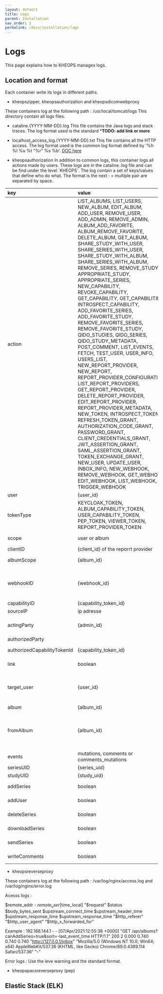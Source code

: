 ```yaml
---
layout: default
title: Logs
parent: Installation
nav_order: 3
permalink: /docs/installation/logs
---
```


# Logs

This page explains how to KHEOPS manages logs.

## Location and format

Each container write its logs in different paths.

- kheopszipper, kheopsauthorization and kheopsdicomwebproxy

These containers log at the following path : /usr/local/tomcat/logs
This directory contain all logs files. 
  - cataline.{YYYY-MM-DD}.log
    This file contains the Java logs and stack traces. The log format used is the standard *****TODO: add link or more****
  - localhost_access_log.{YYYY-MM-DD}.txt
    This file contains all the HTTP access. The log format used is the common log format defined by '%h %l %u %t "%r" %s %b'. [DOC here](http://tomcat.apache.org/tomcat-8.0-doc/config/valve.html#Access_Log_Valve)

- kheopsauthorization
  In addition to common logs, this container logs all actions made by users. These logs are in the cataline.<YYYY-MM-DD>.log file and can be find under the level ´KHEOPS´. The log contain a set of keys/values that define who do what. The format is the next : <key>=<value> multiple pair are separated by space.


| key                         | value | optional | condition / remarques |
|:----------------------------|:------|:---------|:----------------------|
| action                      | LIST_ALBUMS, LIST_USERS, NEW_ALBUM, EDIT_ALBUM, ADD_USER, REMOVE_USER, ADD_ADMIN, REMOVE_ADMIN, ALBUM_ADD_FAVORITE, ALBUM_REMOVE_FAVORITE, DELETE_ALBUM, GET_ALBUM, SHARE_STUDY_WITH_USER, SHARE_SERIES_WITH_USER, SHARE_STUDY_WITH_ALBUM, SHARE_SERIES_WITH_ALBUM, REMOVE_SERIES, REMOVE_STUDY, APPROPRIATE_STUDY, APPROPRIATE_SERIES, NEW_CAPABILITY, REVOKE_CAPABILITY, GET_CAPABILITY, GET_CAPABILITIES, INTROSPECT_CAPABILITY, ADD_FAVORITE_SERIES, ADD_FAVORITE_STUDY, REMOVE_FAVORITE_SERIES, REMOVE_FAVORITE_STUDY, QIDO_STUDIES, QIDO_SERIES, QIDO_STUDY_METADATA, POST_COMMENT, LIST_EVENTS, FETCH, TEST_USER, USER_INFO, USERS_LIST, NEW_REPORT_PROVIDER, NEW_REPORT, REPORT_PROVIDER_CONFIGURATION, LIST_REPORT_PROVIDERS, GET_REPORT_PROVIDER, DELETE_REPORT_PROVIDER, EDIT_REPORT_PROVIDER, REPORT_PROVIDER_METADATA, NEW_TOKEN, INTROSPECT_TOKEN, REFRESH_TOKEN_GRANT, AUTHORIZATION_CODE_GRANT, PASSWORD_GRANT, CLIENT_CREDENTIALS_GRANT, JWT_ASSERTION_GRANT, SAML_ASSERTION_GRANT, TOKEN_EXCHANGE_GRANT, NEW_USER, UPDATE_USER, INBOX_INFO, NEW_WEBHOOK, REMOVE_WEBHOOK, GET_WEBHOOK, EDIT_WEBHOOK, LIST_WEBHOOK, TRIGGER_WEBHOOK | false   | - |
| user                        | {user_id} | false   | - |
| tokenType                   | KEYCLOAK_TOKEN, ALBUM_CAPABILITY_TOKEN, USER_CAPABILITY_TOKEN, PEP_TOKEN, VIEWER_TOKEN, REPORT_PROVIDER_TOKEN | false   | - |
| scope                       | user or album | false   | if 'token_type' is CAPABILITY_TOKEN  |
| clientID                    | {client_id} of the reporrt provider | true    | - |
| albumScope                  | {album_id} | true    | if 'tokenType' is : ALBUM_CAPABILITY_TOKEN |
| webhookID                   | {webhook_id} | true    | if 'action' is : NEW_WEBHOOK, REMOVE_WEBHOOK, GET_WEBHOOK, EDIT_WEBHOOK, TRIGGER_WEBHOOK  |
| capabilityID                | {capability_token_id} | true    | if the 'action' is :  |
| sourceIP                    | ip adresse | true    | - |
| actingParty                 | {admin_id} | true    | present if the action was made by an admin who impersonnate the user |
| authorizedParty             |  | true    | - |
| authorizedCapabilityTokenId | {capability_token_id} | true    | if the 'action' wase made by a capability token |
| link                        | boolean | false   | Indicate if the request was a link or not (/api/link/{token}/...) |
| target_user                 | {user_id} | true    |  if 'action' is : SHARE_STUDY_WITH_USER, SHARE_SERIES_WITH_USER, ADD_USER, REMOVE_USER, ADD_ADMIN, REMOVE_ADMIN |
| album                       | {album_id} | true    | if action concerne an album |
| fromAlbum                   | {album_id} | true    | if 'action' is : SHARE_STUDY_WITH_USER, SHARE_SERIES_WITH_USER, SHARE_STUDY_WITH_ALBUM, SHARE_SERIES_WITH_ALBUM from another album |
| events                      | mutations, comments or comments_mutations | true    | if 'action' is : LIST_EVENTS |
| seriesUID                   | {series_uid} | true    | if 'action' is about a series |
| studyUID                    | {study_uid} | true    | if 'action' is about a study |
| addSeries                   | boolean | true    | if 'action' is : NEW_ALBUM or EDIT_ALBUM |
| addUser                     | boolean | true    | if 'action' is : NEW_ALBUM or EDIT_ALBUM |
| deleteSeries                | boolean | true    | if 'action' is : NEW_ALBUM or EDIT_ALBUM |
| downloadSeries              | boolean | true    | if 'action' is : NEW_ALBUM or EDIT_ALBUM |
| sendSeries                  | boolean | true    | if 'action' is : NEW_ALBUM or EDIT_ALBUM |
| writeComments               | boolean | true    | if 'action' is : NEW_ALBUM or EDIT_ALBUM |


- kheopsreverseproxy

These containers log at the following path : /var/log/nginx/access.log and /var/log/nginx/error.log

Acesss logs :

$remote_addr - $remote_user [$time_local] "$request" $status $body_bytes_sent $upstream_connect_time $upstream_header_time $upstream_response_time $upstream_response_time "$http_referer" "$http_user_agent" "$http_x_forwarded_for"

Example : 192.168.144.1 - - [07/Apr/2021:12:55:38 +0000] "GET /api/albums?canAddSeries=true&sort=-last_event_time HTTP/1.1" 200 2 0.000 0.740 0.740 0.740 "http://127.0.0.1/inbox" "Mozilla/5.0 (Windows NT 10.0; Win64; x64) AppleWebKit/537.36 (KHTML, like Gecko) Chrome/89.0.4389.114 Safari/537.36" "-"

Error logs :
Use the leve warning and the standard format.
 
- kheopspacsreverseproxy (pep)




## Elastic Stack (ELK)


